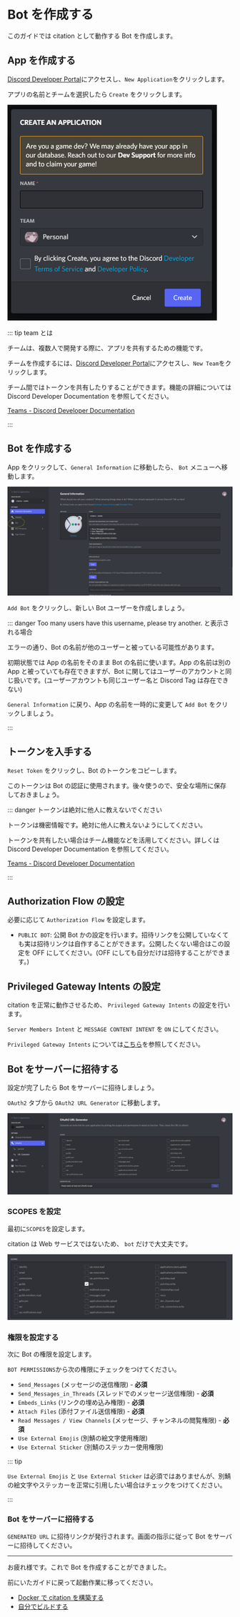 # Bot を作成する

このガイドでは citation として動作する Bot を作成します。

## App を作成する

[Discord Developer Portal](https://discord.com/developers/applications)にアクセスし、`New Application`をクリックします。

アプリの名前とチームを選択したら `Create` をクリックします。

![アプリ作成画面](../../image/guide/install-guide/create-app.png)

::: tip team とは

チームは、複数人で開発する際に、アプリを共有するための機能です。

チームを作成するには、[Discord Developer Portal](https://discord.com/developers/applications)にアクセスし、`New Team`をクリックします。

チーム間ではトークンを共有したりすることができます。機能の詳細については Discord Developer Documentation を参照してください。

[Teams - Discord Developer Documentation](https://discord.com/developers/docs/topics/teams)

:::

## Bot を作成する

App をクリックして、`General Information` に移動したら、 `Bot` メニューへ移動します。

![アプリ詳細画面](../../image/guide/install-guide/app-general-info.png)

`Add Bot` をクリックし、新しい Bot ユーザーを作成しましょう。

::: danger Too many users have this username, please try another. と表示される場合

エラーの通り、Bot の名前が他のユーザーと被っている可能性があります。

初期状態では App の名前をそのまま Bot の名前に使います。App の名前は別の App と被っていても存在できますが、Bot に関してはユーザーのアカウントと同じ扱いです。(ユーザーアカウントも同じユーザー名と Discord Tag は存在できない)

`General Information` に戻り、App の名前を一時的に変更して `Add Bot` をクリックしましょう。

:::

## トークンを入手する

`Reset Token` をクリックし、Bot のトークンをコピーします。

このトークンは Bot の認証に使用されます。後々使うので、安全な場所に保存しておきましょう。

::: danger トークンは絶対に他人に教えないでください

トークンは機密情報です。絶対に他人に教えないようにしてください。

トークンを共有したい場合はチーム機能などを活用してください。詳しくは Discord Developer Documentation を参照してください。

[Teams - Discord Developer Documentation](https://discord.com/developers/docs/topics/teams)

:::

## Authorization Flow の設定

必要に応じて `Authorization Flow` を設定します。

- `PUBLIC BOT`: 公開 Bot かの設定を行います。招待リンクを公開していなくても実は招待リンクは自作することができます。公開したくない場合はこの設定を OFF にしてください。(OFF にしても自分だけは招待することができます。)

## Privileged Gateway Intents の設定

citation を正常に動作させるため、 `Privileged Gateway Intents` の設定を行います。

`Server Members Intent` と `MESSAGE CONTENT INTENT` を `ON` にしてください。

`Privileged Gateway Intents` については[こちら](https://discord.com/developers/docs/topics/gateway#gateway-intents)を参照してください。

## Bot をサーバーに招待する

設定が完了したら Bot をサーバーに招待しましょう。

`OAuth2` タブから `OAuth2 URL Generator` に移動します。

![OAuth2 URL Generator](../../image/guide/install-guide/oauth2.png)

### SCOPES を設定

最初に`SCOPES`を設定します。

citation は Web サービスではないため、 `bot` だけで大丈夫です。

![SCOPES](../../image/guide/install-guide/scopes.png)

### 権限を設定する

次に Bot の権限を設定します。

`BOT PERMISSIONS`から次の権限にチェックをつけてください。

- `Send_Messages` (メッセージの送信権限) - **必須**
- `Send_Messages_in_Threads` (スレッドでのメッセージ送信権限) - **必須**
- `Embeds_Links` (リンクの埋め込み権限) - **必須**
- `Attach Files` (添付ファイル送信権限) - **必須**
- `Read Messages / View Channels` (メッセージ、チャンネルの閲覧権限) - **必須**
- `Use External Emojis` (別鯖の絵文字使用権限)
- `Use External Sticker` (別鯖のステッカー使用権限)

::: tip

`Use External Emojis` と `Use External Sticker` は必須ではありませんが、別鯖の絵文字やステッカーを正常に引用したい場合はチェックをつけてください。

:::

### Bot をサーバーに招待する

`GENERATED URL` に招待リンクが発行されます。画面の指示に従って Bot をサーバーに招待してください。

---

お疲れ様です。これで Bot を作成することができました。

前にいたガイドに戻って起動作業に移ってください。

- [Docker で citation を構築する](docker.md)
- [自分でビルドする](self-build.md)
